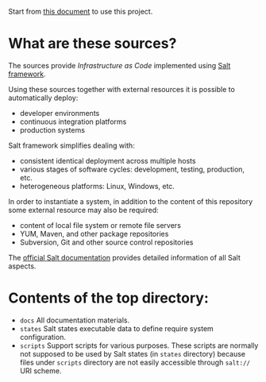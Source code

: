 
Start from [this document](docs/readme.md) to use this project.

# What are these sources? #

The sources provide _Infrastructure as Code_
implemented using [Salt framework](http://saltstack.com/).

Using these sources together with external resources it is possible to
automatically deploy:
* developer environments
* continuous integration platforms
* production systems

Salt framework simplifies dealing with:
* consistent identical deployment across multiple hosts
* various stages of software cycles: development, testing, production, etc.
* heterogeneous platforms: Linux, Windows, etc.

In order to instantiate a system, in addition to the content of this
repository some external resource may also be required:
* content of local file system or remote file servers
* YUM, Maven, and other package repositories
* Subversion, Git and other source control repositories

The [official Salt documentation](http://docs.saltstack.com/en/latest/) provides
detailed information of all Salt aspects.

# Contents of the top directory: #

* `docs`
   All documentation materials.
* `states`
   Salt states executable data to define require system configuration.
* `scripts`
   Support scripts for various purposes.
   These scripts are normally not supposed to be used by Salt states
   (in `states` directory) because files under `scripts` directory are not
   easily accessible through `salt://` URI scheme.

